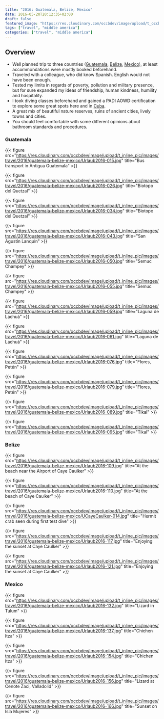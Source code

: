```yaml
---
title: "2016: Guatemala, Belize, Mexico"
date: 2016-05-20T20:12:35+02:00
draft: false
featured_image: "https://res.cloudinary.com/occbdev/image/upload/t_occbdev_gallery_teaser/images/travel/2016/guatemala-belize-mexico/Urlaub2016-059.jpg"
tags: ["travel", "middle america"]
categories: ["travel", "middle america"]
---
```


## Overview

* Well planned trip to three countries ([Guatemala](#guatemala), [Belize](#belize), [Mexico](#mexico)), at least accommondations were mostly booked beforehand.
* Traveled with a colleague, who did know Spanish. English would not have been enough.
* Tested my limits in regards of poverty, pollution and military presence, but for sure expanded my ideas of friendship, human kindness, humility and hospitality.
* I took diving classes beforehand and gained a PADI AOWD certification to explore some great spots here and in [Cuba](../2016-05-20-cuba).
* A great mix of beautiful nature reserves, ruins of ancient cities, lively towns and cities.
* You should feel comfortable with some different opinions about bathroom standards and procedures. 

### Guatemala <a name="guatemala"></a>

{{< figure src="https://res.cloudinary.com/occbdev/image/upload/t_inline_pic/images/travel/2016/guatemala-belize-mexico/Urlaub2016-015.jpg" title="Bus transport in Antigua Guatemala" >}}

{{< figure src="https://res.cloudinary.com/occbdev/image/upload/t_inline_pic/images/travel/2016/guatemala-belize-mexico/Urlaub2016-026.jpg" title="Biotopo del Quetzal" >}}

{{< figure src="https://res.cloudinary.com/occbdev/image/upload/t_inline_pic/images/travel/2016/guatemala-belize-mexico/Urlaub2016-034.jpg" title="Biotopo del Quetzal" >}}

{{< figure src="https://res.cloudinary.com/occbdev/image/upload/t_inline_pic/images/travel/2016/guatemala-belize-mexico/Urlaub2016-043.jpg" title="San Agustín Lanquín" >}}

{{< figure src="https://res.cloudinary.com/occbdev/image/upload/t_inline_pic/images/travel/2016/guatemala-belize-mexico/Urlaub2016-050.jpg" title="Semuc Champey" >}}

{{< figure src="https://res.cloudinary.com/occbdev/image/upload/t_inline_pic/images/travel/2016/guatemala-belize-mexico/Urlaub2016-055.jpg" title="Semuc Champey" >}}

{{< figure src="https://res.cloudinary.com/occbdev/image/upload/t_inline_pic/images/travel/2016/guatemala-belize-mexico/Urlaub2016-059.jpg" title="Laguna de Lachuá" >}}

{{< figure src="https://res.cloudinary.com/occbdev/image/upload/t_inline_pic/images/travel/2016/guatemala-belize-mexico/Urlaub2016-061.jpg" title="Laguna de Lachuá" >}}

{{< figure src="https://res.cloudinary.com/occbdev/image/upload/t_inline_pic/images/travel/2016/guatemala-belize-mexico/Urlaub2016-076.jpg" title="Flores, Petén" >}}

{{< figure src="https://res.cloudinary.com/occbdev/image/upload/t_inline_pic/images/travel/2016/guatemala-belize-mexico/Urlaub2016-079.jpg" title="Flores, Petén" >}}

{{< figure src="https://res.cloudinary.com/occbdev/image/upload/t_inline_pic/images/travel/2016/guatemala-belize-mexico/Urlaub2016-089.jpg" title="Tikal" >}}

{{< figure src="https://res.cloudinary.com/occbdev/image/upload/t_inline_pic/images/travel/2016/guatemala-belize-mexico/Urlaub2016-095.jpg" title="Tikal" >}}

### Belize <a name="belize"></a>

{{< figure src="https://res.cloudinary.com/occbdev/image/upload/t_inline_pic/images/travel/2016/guatemala-belize-mexico/Urlaub2016-109.jpg" title="At the beach near the Airport of Caye Caulker" >}}

{{< figure src="https://res.cloudinary.com/occbdev/image/upload/t_inline_pic/images/travel/2016/guatemala-belize-mexico/Urlaub2016-110.jpg" title="At the beach of Caye Caulker" >}}

{{< figure src="https://res.cloudinary.com/occbdev/image/upload/t_inline_pic/images/travel/2016/guatemala-belize-mexico/UCayeCaulker-014.jpg" title="Hermit crab seen during first test dive" >}}

{{< figure src="https://res.cloudinary.com/occbdev/image/upload/t_inline_pic/images/travel/2016/guatemala-belize-mexico/Urlaub2016-117.jpg" title="Enjoying the sunset at Caye Caulker" >}}

{{< figure src="https://res.cloudinary.com/occbdev/image/upload/t_inline_pic/images/travel/2016/guatemala-belize-mexico/Urlaub2016-121.jpg" title="Enjoying the sunset at Caye Caulker" >}}

### Mexico <a name="mexico"></a>

{{< figure src="https://res.cloudinary.com/occbdev/image/upload/t_inline_pic/images/travel/2016/guatemala-belize-mexico/Urlaub2016-132.jpg" title="Lizard in Tulum" >}}

{{< figure src="https://res.cloudinary.com/occbdev/image/upload/t_inline_pic/images/travel/2016/guatemala-belize-mexico/Urlaub2016-137.jpg" title="Chichen Itza" >}}

{{< figure src="https://res.cloudinary.com/occbdev/image/upload/t_inline_pic/images/travel/2016/guatemala-belize-mexico/Urlaub2016-154.jpg" title="Chichen Itza" >}}

{{< figure src="https://res.cloudinary.com/occbdev/image/upload/t_inline_pic/images/travel/2016/guatemala-belize-mexico/Urlaub2016-156.jpg" title="Lizard at Cenote Zaci, Valladolid" >}}

{{< figure src="https://res.cloudinary.com/occbdev/image/upload/t_inline_pic/images/travel/2016/guatemala-belize-mexico/Urlaub2016-166.jpg" title="Sunset on Isla Mujeres" >}}
